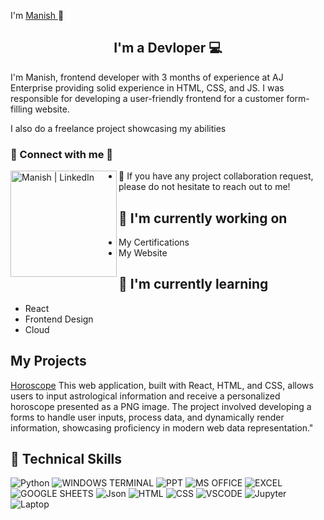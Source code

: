 
I'm <a href="https://www.linkedin.com/in/manish-%E2%80%8Earkasali-4245781b8/" target="_blank" rel="noreferrer">Manish </a> 👋
</h1>

<h2 align="center">
I'm a Devloper 💻
</h2> 

I'm Manish, frontend developer with 3 months of experience at AJ Enterprise providing solid experience in HTML, CSS, and JS. I was responsible for developing a user-friendly frontend for a customer form-filling website. 

I also do a freelance project showcasing my abilities    

### 🤝 Connect with me 🤝

<a href="https://www.linkedin.com/in/manish-%E2%80%8Earkasali-4245781b8/"><img align="left" src="https://img.shields.io/badge/linkedin-%230077B5.svg?&style=for-the-badge&logo=linkedin&logoColor=white" alt="Manish | LinkedIn" width="170px"/></a>

- 💬 If you have any project collaboration request, please do not hesitate to reach out to me!

## 🔭 I'm currently working on

- My Certifications
- My Website

## 🌱 I'm currently learning

- React
- Frontend Design
- Cloud

## My Projects
<a href="https://horosscope.vercel.app/"/>Horoscope</a> 
This web application, built with React, HTML, and CSS, allows users to input astrological information and receive a personalized horoscope presented as a PNG image. The project involved developing a forms to handle user inputs, process data, and dynamically render information, showcasing proficiency in modern web data representation."

## 💼 Technical Skills

![Python](https://img.shields.io/badge/python-3670A0?style=for-the-badge&logo=python&logoColor=ffdd54)
![WINDOWS TERMINAL](https://img.shields.io/badge/windows%20terminal-4D4D4D?style=for-the-badge&logo=windows%20terminal&logoColor=white)
![PPT](https://img.shields.io/badge/Microsoft_PowerPoint-B7472A?style=for-the-badge&logo=microsoft-powerpoint&logoColor=white)
![MS OFFICE](https://img.shields.io/badge/Microsoft_Office-D83B01?style=for-the-badge&logo=microsoft-office&logoColor=white)
![EXCEL](https://img.shields.io/badge/Microsoft_Excel-217346?style=for-the-badge&logo=microsoft-excel&logoColor=white)
![GOOGLE SHEETS](https://img.shields.io/badge/Google%20Sheets-34A853?style=for-the-badge&logo=google-sheets&logoColor=white)
![Json](https://img.shields.io/badge/json-5E5C5C?style=for-the-badge&logo=json&logoColor=white)
![HTML](https://img.shields.io/badge/HTML5-E34F26?style=for-the-badge&logo=html5&logoColor=white)
![CSS](https://img.shields.io/badge/CSS3-1572B6?style=for-the-badge&logo=css3&logoColor=white)
![VSCODE](https://img.shields.io/badge/VSCode-0078D4?style=for-the-badge&logo=visual%20studio%20code&logoColor=white)
![Jupyter](https://img.shields.io/badge/Jupyter-F37626.svg?&style=for-the-badge&logo=Jupyter&logoColor=white)
![Laptop](https://img.shields.io/badge/xiaomi%20laptop-FF6900?style=for-the-badge&logo=xiaomi&logoColor=white)


